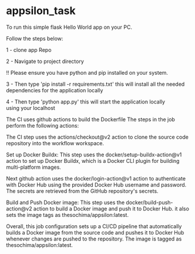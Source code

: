 # appsilon_task

To run this simple flask Hello World app on your PC.

Follow the steps below:

1 - clone app Repo

2 - Navigate to project directory

!! Please ensure you have python and pip installed on your system.

3 - Then type 'pip install -r requirements.txt' this will install all the needed dependencies for the application locally

4 - Then type 'python app.py' this will start the application locally using your localhost

The CI uses github actions to build the Dockerfile 
The steps in the job perform the following actions:

The CI step uses the actions/checkout@v2 action to clone the source code repository into the workflow workspace.

Set up Docker Buildx: This step uses the docker/setup-buildx-action@v1 action to set up Docker Buildx, which is a Docker CLI plugin for building multi-platform images.

Next github action uses the docker/login-action@v1 action to authenticate with Docker Hub using the provided Docker Hub username and password. The secrets are retrieved from the GitHub repository's secrets.

Build and Push Docker image: This step uses the docker/build-push-action@v2 action to build a Docker image and push it to Docker Hub. it also sets the image tags as thesochima/appsilon:latest.

Overall, this job configuration sets up a CI/CD pipeline that automatically builds a Docker image from the source code and pushes it to Docker Hub whenever changes are pushed to the repository. 
The image is tagged as thesochima/appsilon:latest.
